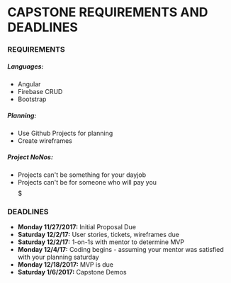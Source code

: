 # CAPSTONE REQUIREMENTS AND DEADLINES

### REQUIREMENTS
##### Languages:
* Angular
* Firebase CRUD
* Bootstrap

##### Planning:
* Use Github Projects for planning
* Create wireframes

##### Project NoNos:
* Projects can't be something for your dayjob
* Projects can't be for someone who will pay you $$$$$


### DEADLINES

* **Monday 11/27/2017:** Initial Proposal Due
* **Saturday 12/2/17:** User stories, tickets, wireframes due
* **Saturday 12/2/17:** 1-on-1s with mentor to determine MVP
* **Monday 12/4/17:** Coding begins - assuming your mentor was satisfied with your planning saturday
* **Monday 12/18/2017:** MVP is due 
* **Saturday 1/6/2017:** Capstone Demos

